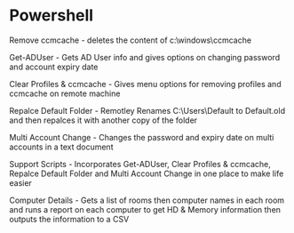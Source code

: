 Powershell
==========
Remove ccmcache - deletes the content of c:\windows\ccmcache

Get-ADUser - Gets AD User info and gives options on changing password and account expiry date

Clear Profiles & ccmcache - Gives menu options for removing profiles and ccmcache on remote machine

Repalce Default Folder - Remotley Renames C:\Users\Default to Default.old and then repalces it with another copy of the folder

Multi Account Change - Changes the password and expiry date on multi accounts in a text document

Support Scripts - Incorporates Get-ADUser, Clear Profiles & ccmcache, Repalce Default Folder and Multi Account Change in one place to make life easier

Computer Details - Gets a list of rooms then computer names in each room and runs a report on each computer to get HD & Memory information then outputs the information to a CSV
